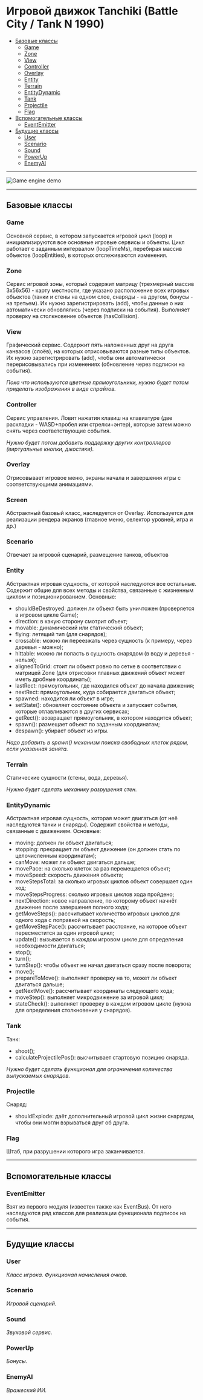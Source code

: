 # Игровой движок Tanchiki (Battle City / Tank N 1990)

- [Базовые классы](#базовые-классы)
  - [Game](#game)
  - [Zone](#zone)
  - [View](#view)
  - [Controller](#controller)
  - [Overlay](#overlay)
  - [Entity](#entity)
  - [Terrain](#terrain)
  - [EntityDynamic](#entitydynamic)
  - [Tank](#Tank)
  - [Projectile](#Projectile)
  - [Flag](#flag)
- [Вспомогательные классы](#вспомогательные-классы)
  - [EventEmitter](#eventemitter)
- [Будущие классы](#будущие-классы)
  - [User](#user)
  - [Scenario](#scenario)
  - [Sound](#sound)
  - [PowerUp](#powerup)
  - [EnemyAI](#enemyai)

---

![Game engine demo](img/GameEngineDemo1.gif)

---

## Базовые классы

### Game

Основной сервис, в котором запускается игровой цикл (loop) и инициализируются все основные игровые сервисы и объекты. Цикл работает с заданным интервалом (loopTimeMs), перебирая массив объектов (loopEntities), в которых отслеживаются изменения.

### Zone

Сервис игровой зоны, который содержит матрицу (трехмерный массив 3х56х56) - карту местности, где указано расположение всех игровых объектов (танки и стены на одном слое, снаряды - на другом, бонусы - на третьем). Их нужно зарегистрировать (add), чтобы данные о них автоматически обновлялись (через подписки на события). Выполняет проверку на столкновение объектов (hasCollision).

### View

Графический сервис. Содержит пять наложенных друг на друга канвасов (слоёв), на которых отрисовываются разные типы объектов. Их нужно зарегистрировать (add), чтобы они автоматически перерисовывались при изменениях (обновление через подписки на события).

_Пока что используются цветные прямоугольники, нужно будет потом приделать изображения в виде спрайтов._

### Controller

Сервис управления. Ловит нажатия клавиш на клавиатуре (две раскладки - WASD+пробел или стрелки+энтер), которые затем можно снять через соответствующие события.

_Нужно будет потом добавить поддержку других контроллеров (виртуальные кнопки, джостики)._

### Overlay

Отрисовывает игровое меню, экраны начала и завершения игры с соответствующими анимациями.

### Screen

Абстрактный базовый класс, наследуется от Overlay. Используется для реализации рендера экранов (главное меню, селектор уровней, игра и др.)

### Scenario

Отвечает за игровой сценарий, размещение танков, объектов

### Entity

Абстрактная игровая сущность, от которой наследуются все остальные. Содержит общие для всех методы и свойства, связанные с жизненным циклом и позиционированием. Основные:

- shouldBeDestroyed: должен ли объект быть уничтожен (проверяется в игровом цикле Game);
- direction: в какую сторону смотрит объект;
- movable: динамический или статический объект;
- flying: летящий тип (для снарядов);
- crossable: можно ли переезжать через сущность (к примеру, через деревья - можно);
- hittable: можно ли попасть в сущность снарядом (в воду и деревья - нельзя);
- alignedToGrid: стоит ли объект ровно по сетке в соответствии с матрицей Zone (для отрисовки плавных движений объект может иметь дробные координаты);
- lastRect: прямоугольник, где находился объект до начала движения;
- nextRect: прямоугольник, куда собирается двигаться объект;
- spawned: находится ли объект в игре;
- setState(): обновляет состояние объекта и запускает события, которые отлавливаются в других сервисах;
- getRect(): возвращает прямоугольник, в котором находится объект;
- spawn(): размещает объект по заданным координатам;
- despawn(): убирает объект из игры.

_Надо добавить в spawn() механизм поиска свободных клеток рядом, если указанная занята._

### Terrain

Статические сущности (стены, вода, деревья).

_Нужно будет сделать механику разрушения стен._

### EntityDynamic

Абстрактная игровая сущность, которая может двигаться (от неё наследуются танки и снаряды). Содержит свойства и методы, связанные с движением. Основные:

- moving: должен ли объект двигаться;
- stopping: прекращает ли объект движение (он должен стать по целочисленным координатам);
- canMove: может ли объект двигаться дальше;
- movePace: на сколько клеток за раз перемещается объект;
- moveSpeed: скорость движения объекта;
- moveStepsTotal: за сколько игровых циклов объект совершает один ход;
- moveStepsProgress: сколько игровых циклов хода пройдено;
- nextDirection: новое направление, по которому объект начнёт движение после завершения полного хода;
- getMoveSteps(): рассчитывает количество игровых циклов для одного хода с поправкой на скорость;
- getMoveStepPace(): рассчитывает расстояние, на которое объект пересместится за один игровой цикл;
- update(): вызывается в каждом игровом цикле для определения необходимости двигаться;
- stop();
- turn();
- turnStep(): чтобы объект не начал двигаться сразу после поворота;
- move();
- prepareToMove(): выполняет проверку на то, может ли объект двигаться дальше;
- getNextMove(): рассчитывает координаты следующего хода;
- moveStep(): выполняет микродвижение за игровой цикл;
- stateCheck(): выполняет проверку в каждом игровом цикле (нужна для определения столкновения у снарядов).

### Tank

Танк:

- shoot();
- calculateProjectilePos(): высчитывает стартовую позицию снаряда.

_Нужно будет сделать функционал для ограничения количества выпускаемых снарядов._

### Projectile

Снаряд:

- shouldExplode: даёт дополнительный игровой цикл жизни снарядам, чтобы они могли взрываться друг об друга.

### Flag

Штаб, при разрушении которого игра заканчивается.

---

## Вспомогательные классы

### EventEmitter

Взят из первого модуля (известен также как EventBus). От него наследуются ряд классов для реализации функционала подписок на события.

---

## Будущие классы

### User

_Класс игрока. Функционал начисления очков._

### Scenario

_Игровой сценарий._

### Sound

_Звуковой сервис._

### PowerUp

_Бонусы._

### EnemyAI

_Вражеский ИИ._
